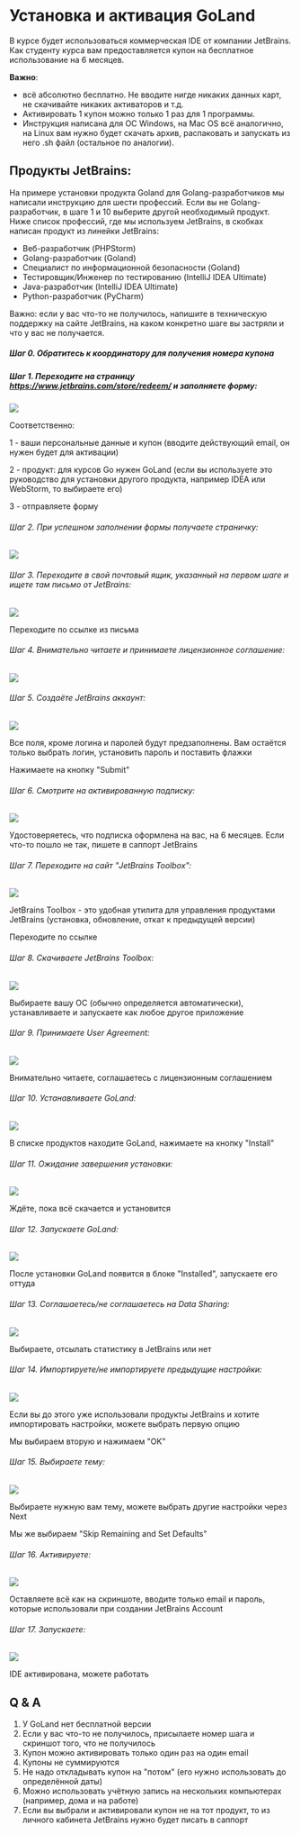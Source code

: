 # Установка и активация GoLand

В курсе будет использоваться коммерческая IDE от компании JetBrains. Как студенту курса вам предоставляется купон на бесплатное использование на 6 месяцев.

**Важно**: 
* всё абсолютно бесплатно. Не вводите нигде никаких данных карт, не скачивайте никаких активаторов и т.д.
* Активировать 1 купон можно только 1 раз для 1 программы.
* Инструкция написана для ОС Windows, на Mac OS всё аналогично, на Linux вам нужно будет скачать архив, распаковать и запускать из него .sh файл (остальное по аналогии).

## Продукты JetBrains:
На примере установки продукта Goland для Golang-разработчиков мы написали инструкцию для шести профессий. Если вы не Golang-разработчик, в шаге 1 и 10 выберите другой необходимый продукт.
Ниже список профессий, где мы используем JetBrains, в скобках написан продукт из линейки JetBrains:
* Веб-разработчик (PHPStorm)
* Golang-разработчик (Goland)
* Специалист по информационной безопасности (Goland)
* Тестировщик/Инженер по тестированию (IntelliJ IDEA Ultimate)
* Java-разработчик (IntelliJ IDEA Ultimate)
* Python-разработчик (PyCharm)

Важно: если у вас что-то не получилось, напишите в техническую поддержку на сайте JetBrains, на каком конкретно шаге вы застряли и что у вас не получается.

##### Шаг 0. Обратитесь к координатору для получения номера купона

##### Шаг 1. Переходите на страницу https://www.jetbrains.com/store/redeem/ и заполняете форму:

![](pic/goland/step1.png)

Соответственно:

1 - ваши персональные данные и купон (вводите действующий email, он нужен будет для активации)

2 - продукт: для курсов Go нужен GoLand (если вы используете это руководство для установки другого продукта, например IDEA или WebStorm, то выбираете его)

3 - отправляете форму

###### Шаг 2. При успешном заполнении формы получаете страничку:

![](pic/goland/step2.png)

###### Шаг 3. Переходите в свой почтовый ящик, указанный на первом шаге и ищете там письмо от JetBrains:

![](pic/goland/step3.png)

Переходите по ссылке из письма

###### Шаг 4. Внимательно читаете и принимаете лицензионное соглашение:

![](pic/goland/step4.png)

###### Шаг 5. Создаёте JetBrains аккаунт:

![](pic/goland/step5.png)

Все поля, кроме логина и паролей будут предзаполнены. Вам остаётся только выбрать логин, установить пароль и поставить флажки

Нажимаете на кнопку "Submit"

###### Шаг 6. Смотрите на активированную подписку:

![](pic/goland/step6.png)

Удостоверяетесь, что подписка оформлена на вас, на 6 месяцев. Если что-то пошло не так, пишете в саппорт JetBrains

###### Шаг 7. Переходите на сайт "JetBrains Toolbox":

![](pic/goland/step7.png)

JetBrains Toolbox - это удобная утилита для управления продуктами JetBrains (установка, обновление, откат к предыдущей версии)

Переходите по ссылке

###### Шаг 8. Скачиваете JetBrains Toolbox:

![](pic/goland/step8.png)

Выбираете вашу ОС (обычно определяется автоматически), устанавливаете и запускаете как любое другое приложение

###### Шаг 9. Принимаете User Agreement:

![](pic/goland/step9.png)

Внимательно читаете, соглашаетесь с лицензионным соглашением

###### Шаг 10. Устанавливаете GoLand:

![](pic/goland/step10.png)

В списке продуктов находите GoLand, нажимаете на кнопку "Install"

###### Шаг 11. Ожидание завершения установки:

![](pic/goland/step11.png)

Ждёте, пока всё скачается и установится

###### Шаг 12. Запускаете GoLand:

![](pic/goland/step12.png)

После установки GoLand появится в блоке "Installed", запускаете его оттуда

###### Шаг 13. Соглашаетесь/не соглашаетесь на Data Sharing:

![](pic/goland/step13.png)

Выбираете, отсылать статистику в JetBrains или нет

###### Шаг 14. Импортируете/не импортируете предыдущие настройки:

![](pic/goland/step14.png)

Если вы до этого уже использовали продукты JetBrains и хотите импортировать настройки, можете выбрать первую опцию

Мы выбираем вторую и нажимаем "OK"

###### Шаг 15. Выбираете тему:

![](pic/goland/step15.png)

Выбираете нужную вам тему, можете выбрать другие настройки через Next

Мы же выбираем "Skip Remaining and Set Defaults"

###### Шаг 16. Активируете:

![](pic/goland/step16.png)

Оставляете всё как на скриншоте, вводите только email и пароль, которые использовали при создании JetBrains Account

###### Шаг 17. Запускаете:

![](pic/goland/step17.png)

IDE активирована, можете работать

## Q & A

1. У GoLand нет бесплатной версии
1. Если у вас что-то не получилось, присылаете номер шага и скриншот того, что не получилось
1. Купон можно активировать только один раз на один email
1. Купоны не суммируются
1. Не надо откладывать купон на "потом" (его нужно использовать до определённой даты)
1. Можно использовать учётную запись на нескольких компьютерах (например, дома и на работе)
1. Если вы выбрали и активировали купон не на тот продукт, то из личного кабинета JetBrains нужно будет писать в саппорт
